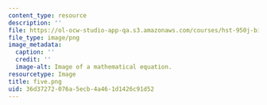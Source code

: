```yaml
---
content_type: resource
description: ''
file: https://ol-ocw-studio-app-qa.s3.amazonaws.com/courses/hst-950j-biomedical-computing-fall-2010/36d37272076a5ecb4a461d1426c91d52_five.png
file_type: image/png
image_metadata:
  caption: ''
  credit: ''
  image-alt: Image of a mathematical equation.
resourcetype: Image
title: five.png
uid: 36d37272-076a-5ecb-4a46-1d1426c91d52
---
```

